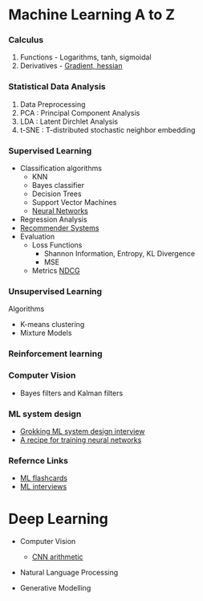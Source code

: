 # Machine Learning A to Z

### Calculus
1. Functions - Logarithms, tanh, sigmoidal
2. Derivatives - [Gradient, hessian](https://medium.com/@meisjoe8/difference-between-derivative-gradient-and-jacobian-3d0674494c62)

### Statistical Data Analysis
1. Data Preprocessing
2. PCA : Principal Component Analysis
3. LDA : Latent Dirchlet Analysis
4. t-SNE : T-distributed stochastic neighbor embedding 

### Supervised Learning
- Classification algorithms
    - KNN
    - Bayes classifier
    - Decision Trees
    - Support Vector Machines
    - [Neural Networks](https://github.com/JyotsnaT/Machine-Learning-fundamentals/blob/4163dec73add7e668718fa87a2c1c31fb47f3959/NN/Neural%20Network%20Basics.md)
- Regression Analysis
- [Recommender Systems](https://github.com/JyotsnaT/ML-interviews/blob/1effd3c013ba75a38cbbe23d4a79dc34e1e24594/ML%20system%20design/Recommender%20systems.md)
- Evaluation
    - Loss Functions
        - Shannon Information, Entropy, KL Divergence
        - MSE
    - Metrics [NDCG](https://github.com/JyotsnaT/ML-interviews/blob/1effd3c013ba75a38cbbe23d4a79dc34e1e24594/ML%20system%20design/ML%20system%20design%20cases.md)
 
### Unsupervised Learning
Algorithms 
- K-means clustering
- Mixture Models

### Reinforcement learning

### Computer Vision
- Bayes filters and Kalman filters

### ML system design
- [Grokking ML system design interview](https://github.com/JyotsnaT/ML-interviews/blob/1effd3c013ba75a38cbbe23d4a79dc34e1e24594/ML%20system%20design/Grokking%20the%20ML%20interview.md)
- [A recipe for training neural networks](https://karpathy.github.io/2019/04/25/recipe/)

### Refernce Links
- [ML flashcards](https://github.com/b7leung/MLE-Flashcards/blob/cffad70b1350a88384f292852690cbcf98e36e26/2%20Machine%20Learning%20General.pdf)
- [ML interviews](https://github.com/khangich/machine-learning-interview?tab=readme-ov-file)
  

# Deep Learning

- Computer Vision
    - [CNN arithmetic](https://github.com/JyotsnaT/jyotsna.github.io/blob/b98e50b655900cb979cccfab2dae869824c16cd6/summaries/ConvNN%20Arithmetic.md)

- Natural Language Processing

- Generative Modelling
